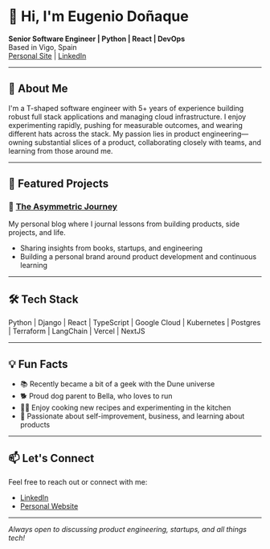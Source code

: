 # 👋 Hi, I'm Eugenio Doñaque

**Senior Software Engineer | Python | React | DevOps**  
Based in Vigo, Spain  
[Personal Site](https://www.donaque.xyz/?utm_source=gh&utm_medium=web&utm_campaign=readme) | [LinkedIn](https://www.linkedin.com/in/eugenio-donaque/?utm_source=gh&utm_medium=web&utm_campaign=readme)

---

## 🚀 About Me

I'm a T-shaped software engineer with 5+ years of experience building robust full stack applications and managing cloud infrastructure. I enjoy experimenting rapidly, pushing for measurable outcomes, and wearing different hats across the stack. My passion lies in product engineering—owning substantial slices of a product, collaborating closely with teams, and learning from those around me.

---

## 🌟 Featured Projects

### 📝 [The Asymmetric Journey](https://www.donaque.xyz/?utm_source=gh&utm_medium=web&utm_campaign=readme)
My personal blog where I journal lessons from building products, side projects, and life.  
- Sharing insights from books, startups, and engineering  
- Building a personal brand around product development and continuous learning

---

## 🛠️ Tech Stack

Python | Django | React | TypeScript | Google Cloud | Kubernetes | Postgres | Terraform | LangChain | Vercel | NextJS

---

## 💡 Fun Facts

- 📚 Recently became a bit of a geek with the Dune universe
- 🐕 Proud dog parent to Bella, who loves to run
- 👨‍🍳 Enjoy cooking new recipes and experimenting in the kitchen
- 🚀 Passionate about self-improvement, business, and learning about products

---

## 📫 Let's Connect

Feel free to reach out or connect with me:  
- [LinkedIn](https://www.linkedin.com/in/eugenio-donaque/?utm_source=gh&utm_medium=web&utm_campaign=readme)
- [Personal Website](https://www.donaque.xyz/?utm_source=gh&utm_medium=web&utm_campaign=readme)

---

_Always open to discussing product engineering, startups, and all things tech!_
